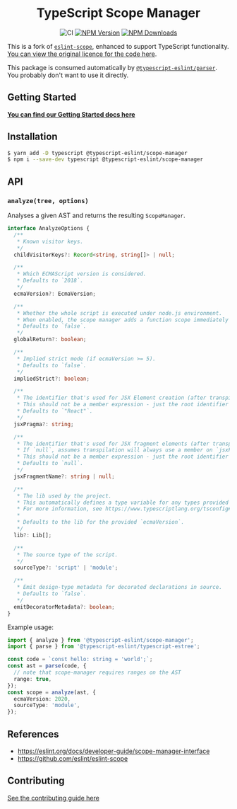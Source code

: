 <h1 align="center">TypeScript Scope Manager</h1>

<p align="center">
    <img src="https://github.com/typescript-eslint/typescript-eslint/workflows/CI/badge.svg" alt="CI" />
    <a href="https://www.npmjs.com/package/@typescript-eslint/scope-manager"><img src="https://img.shields.io/npm/v/@typescript-eslint/scope-manager.svg?style=flat-square" alt="NPM Version" /></a>
    <a href="https://www.npmjs.com/package/@typescript-eslint/scope-manager"><img src="https://img.shields.io/npm/dm/@typescript-eslint/scope-manager.svg?style=flat-square" alt="NPM Downloads" /></a>
</p>

This is a fork of [`eslint-scope`](https://github.com/eslint/eslint-scope), enhanced to support TypeScript functionality.
[You can view the original licence for the code here](https://github.com/eslint/eslint-scope/blob/dbddf14d5771b21b5da704213e4508c660ca1c64/LICENSE).

This package is consumed automatically by [`@typescript-eslint/parser`](../parser).
You probably don't want to use it directly.

## Getting Started

**[You can find our Getting Started docs here](../../docs/getting-started/linting/README.md)**

## Installation

```bash
$ yarn add -D typescript @typescript-eslint/scope-manager
$ npm i --save-dev typescript @typescript-eslint/scope-manager
```

## API

### `analyze(tree, options)`

Analyses a given AST and returns the resulting `ScopeManager`.

```ts
interface AnalyzeOptions {
  /**
   * Known visitor keys.
   */
  childVisitorKeys?: Record<string, string[]> | null;

  /**
   * Which ECMAScript version is considered.
   * Defaults to `2018`.
   */
  ecmaVersion?: EcmaVersion;

  /**
   * Whether the whole script is executed under node.js environment.
   * When enabled, the scope manager adds a function scope immediately following the global scope.
   * Defaults to `false`.
   */
  globalReturn?: boolean;

  /**
   * Implied strict mode (if ecmaVersion >= 5).
   * Defaults to `false`.
   */
  impliedStrict?: boolean;

  /**
   * The identifier that's used for JSX Element creation (after transpilation).
   * This should not be a member expression - just the root identifier (i.e. use "React" instead of "React.createElement").
   * Defaults to `"React"`.
   */
  jsxPragma?: string;

  /**
   * The identifier that's used for JSX fragment elements (after transpilation).
   * If `null`, assumes transpilation will always use a member on `jsxFactory` (i.e. React.Fragment).
   * This should not be a member expression - just the root identifier (i.e. use "h" instead of "h.Fragment").
   * Defaults to `null`.
   */
  jsxFragmentName?: string | null;

  /**
   * The lib used by the project.
   * This automatically defines a type variable for any types provided by the configured TS libs.
   * For more information, see https://www.typescriptlang.org/tsconfig#lib
   *
   * Defaults to the lib for the provided `ecmaVersion`.
   */
  lib?: Lib[];

  /**
   * The source type of the script.
   */
  sourceType?: 'script' | 'module';

  /**
   * Emit design-type metadata for decorated declarations in source.
   * Defaults to `false`.
   */
  emitDecoratorMetadata?: boolean;
}
```

Example usage:

```ts
import { analyze } from '@typescript-eslint/scope-manager';
import { parse } from '@typescript-eslint/typescript-estree';

const code = `const hello: string = 'world';`;
const ast = parse(code, {
  // note that scope-manager requires ranges on the AST
  range: true,
});
const scope = analyze(ast, {
  ecmaVersion: 2020,
  sourceType: 'module',
});
```

## References

- https://eslint.org/docs/developer-guide/scope-manager-interface
- https://github.com/eslint/eslint-scope

## Contributing

[See the contributing guide here](../../CONTRIBUTING.md)
